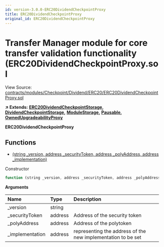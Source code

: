 ```yaml
---
id: version-3.0.0-ERC20DividendCheckpointProxy
title: ERC20DividendCheckpointProxy
original_id: ERC20DividendCheckpointProxy
---
```


# Transfer Manager module for core transfer validation functionality \(ERC20DividendCheckpointProxy.sol

View Source: [contracts/modules/Checkpoint/Dividend/ERC20/ERC20DividendCheckpointProxy.sol](https://github.com/remon-nashid/polymath-core/tree/0c5593835be9dcec69d8de5b12eb17bc7cd77adc/contracts/modules/Checkpoint/Dividend/ERC20/ERC20DividendCheckpointProxy.sol)

**↗ Extends:** [**ERC20DividendCheckpointStorage**](erc20dividendcheckpointstorage.md)**,** [**DividendCheckpointStorage**](dividendcheckpointstorage.md)**,** [**ModuleStorage**](modulestorage.md)**,** [**Pausable**](pausable.md)**,** [**OwnedUpgradeabilityProxy**](ownedupgradeabilityproxy.md)

**ERC20DividendCheckpointProxy**

## Functions

* [\(string \_version, address \_securityToken, address \_polyAddress, address \_implementation\)](erc20dividendcheckpointproxy.md)

Constructor

```javascript
function (string _version, address _securityToken, address _polyAddress, address _implementation) public nonpayable ModuleStorage
```

**Arguments**

| Name | Type | Description |
| :--- | :--- | :--- |
| \_version | string |  |
| \_securityToken | address | Address of the security token |
| \_polyAddress | address | Address of the polytoken |
| \_implementation | address | representing the address of the new implementation to be set |

